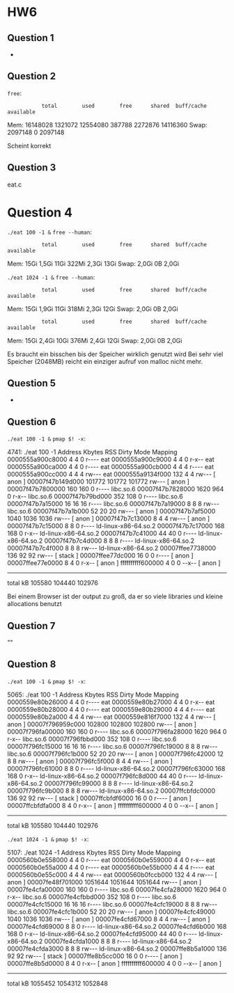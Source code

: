 # HW6 

## Question 1

-

## Question 2

`free`:

               total        used        free      shared  buff/cache   available
Mem:        16148028     1321072    12554080      387788     2272876    14116360
Swap:        2097148           0     2097148

Scheint korrekt

## Question 3

eat.c

# Question 4

`./eat 100 -1 &`
`free --human`:


               total        used        free      shared  buff/cache   available
Mem:            15Gi       1,5Gi        11Gi       322Mi       2,3Gi        13Gi
Swap:          2,0Gi          0B       2,0Gi


`./eat 1024 -1 &`
`free --human`:

               total        used        free      shared  buff/cache   available
Mem:            15Gi       1,9Gi        11Gi       318Mi       2,3Gi        12Gi
Swap:          2,0Gi          0B       2,0Gi

               total        used        free      shared  buff/cache   available
Mem:            15Gi       2,4Gi        10Gi       376Mi       2,4Gi        12Gi
Swap:          2,0Gi          0B       2,0Gi

Es braucht ein bisschen bis der Speicher wirklich genutzt wird
Bei sehr viel Speicher (2048MB) reicht ein einziger aufruf von malloc nicht mehr.

## Question 5

-

## Question 6

`./eat 100 -1 &`
`pmap $! -x`:

4741:   ./eat 100 -1
Address           Kbytes     RSS   Dirty Mode  Mapping
0000555a900c8000       4       4       0 r---- eat
0000555a900c9000       4       4       0 r-x-- eat
0000555a900ca000       4       4       0 r---- eat
0000555a900cb000       4       4       4 r---- eat
0000555a900cc000       4       4       4 rw--- eat
0000555a9134f000     132       4       4 rw---   [ anon ]
00007f47b149d000  101772  101772  101772 rw---   [ anon ]
00007f47b7800000     160     160       0 r---- libc.so.6
00007f47b7828000    1620     964       0 r-x-- libc.so.6
00007f47b79bd000     352     108       0 r---- libc.so.6
00007f47b7a15000      16      16      16 r---- libc.so.6
00007f47b7a19000       8       8       8 rw--- libc.so.6
00007f47b7a1b000      52      20      20 rw---   [ anon ]
00007f47b7af5000    1040    1036    1036 rw---   [ anon ]
00007f47b7c13000       8       4       4 rw---   [ anon ]
00007f47b7c15000       8       8       0 r---- ld-linux-x86-64.so.2
00007f47b7c17000     168     168       0 r-x-- ld-linux-x86-64.so.2
00007f47b7c41000      44      40       0 r---- ld-linux-x86-64.so.2
00007f47b7c4d000       8       8       8 r---- ld-linux-x86-64.so.2
00007f47b7c4f000       8       8       8 rw--- ld-linux-x86-64.so.2
00007ffee7738000     136      92      92 rw---   [ stack ]
00007ffee77dc000      16       0       0 r----   [ anon ]
00007ffee77e0000       8       4       0 r-x--   [ anon ]
ffffffffff600000       4       0       0 --x--   [ anon ]
---------------- ------- ------- ------- 
total kB          105580  104440  102976

Bei einem Browser ist der output zu groß, da er so viele libraries und kleine allocations benutzt

## Question 7

""

## Question 8

`./eat 100 -1 &`
`pmap $! -x`:

5065:   ./eat 100 -1
Address           Kbytes     RSS   Dirty Mode  Mapping
0000559e80b26000       4       4       0 r---- eat
0000559e80b27000       4       4       0 r-x-- eat
0000559e80b28000       4       4       0 r---- eat
0000559e80b29000       4       4       4 r---- eat
0000559e80b2a000       4       4       4 rw--- eat
0000559e816f7000     132       4       4 rw---   [ anon ]
00007f796959c000  102800  102800  102800 rw---   [ anon ]
00007f796fa00000     160     160       0 r---- libc.so.6
00007f796fa28000    1620     964       0 r-x-- libc.so.6
00007f796fbbd000     352     108       0 r---- libc.so.6
00007f796fc15000      16      16      16 r---- libc.so.6
00007f796fc19000       8       8       8 rw--- libc.so.6
00007f796fc1b000      52      20      20 rw---   [ anon ]
00007f796fc42000      12       8       8 rw---   [ anon ]
00007f796fc5f000       8       4       4 rw---   [ anon ]
00007f796fc61000       8       8       0 r---- ld-linux-x86-64.so.2
00007f796fc63000     168     168       0 r-x-- ld-linux-x86-64.so.2
00007f796fc8d000      44      40       0 r---- ld-linux-x86-64.so.2
00007f796fc99000       8       8       8 r---- ld-linux-x86-64.so.2
00007f796fc9b000       8       8       8 rw--- ld-linux-x86-64.so.2
00007ffcbfdc0000     136      92      92 rw---   [ stack ]
00007ffcbfdf6000      16       0       0 r----   [ anon ]
00007ffcbfdfa000       8       4       0 r-x--   [ anon ]
ffffffffff600000       4       0       0 --x--   [ anon ]
---------------- ------- ------- ------- 
total kB          105580  104440  102976

`./eat 1024 -1 &`
`pmap $! -x`:

5107:   ./eat 1024 -1
Address           Kbytes     RSS   Dirty Mode  Mapping
0000560b0e558000       4       4       0 r---- eat
0000560b0e559000       4       4       0 r-x-- eat
0000560b0e55a000       4       4       0 r---- eat
0000560b0e55b000       4       4       4 r---- eat
0000560b0e55c000       4       4       4 rw--- eat
0000560b0fccb000     132       4       4 rw---   [ anon ]
00007fe48f701000 1051644 1051644 1051644 rw---   [ anon ]
00007fe4cfa00000     160     160       0 r---- libc.so.6
00007fe4cfa28000    1620     964       0 r-x-- libc.so.6
00007fe4cfbbd000     352     108       0 r---- libc.so.6
00007fe4cfc15000      16      16      16 r---- libc.so.6
00007fe4cfc19000       8       8       8 rw--- libc.so.6
00007fe4cfc1b000      52      20      20 rw---   [ anon ]
00007fe4cfc49000    1040    1036    1036 rw---   [ anon ]
00007fe4cfd67000       8       4       4 rw---   [ anon ]
00007fe4cfd69000       8       8       0 r---- ld-linux-x86-64.so.2
00007fe4cfd6b000     168     168       0 r-x-- ld-linux-x86-64.so.2
00007fe4cfd95000      44      40       0 r---- ld-linux-x86-64.so.2
00007fe4cfda1000       8       8       8 r---- ld-linux-x86-64.so.2
00007fe4cfda3000       8       8       8 rw--- ld-linux-x86-64.so.2
00007ffe8b5a1000     136      92      92 rw---   [ stack ]
00007ffe8b5cc000      16       0       0 r----   [ anon ]
00007ffe8b5d0000       8       4       0 r-x--   [ anon ]
ffffffffff600000       4       0       0 --x--   [ anon ]
---------------- ------- ------- ------- 
total kB         1055452 1054312 1052848
